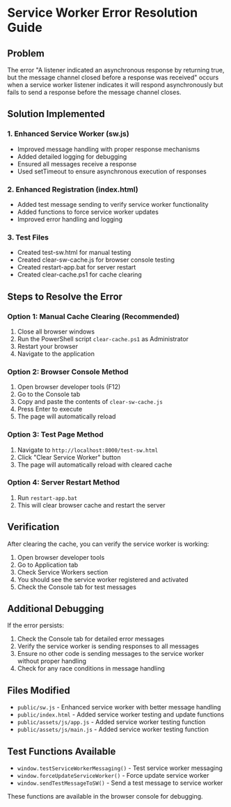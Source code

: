# Service Worker Error Resolution Guide

## Problem
The error "A listener indicated an asynchronous response by returning true, but the message channel closed before a response was received" occurs when a service worker listener indicates it will respond asynchronously but fails to send a response before the message channel closes.

## Solution Implemented

### 1. Enhanced Service Worker (sw.js)
- Improved message handling with proper response mechanisms
- Added detailed logging for debugging
- Ensured all messages receive a response
- Used setTimeout to ensure asynchronous execution of responses

### 2. Enhanced Registration (index.html)
- Added test message sending to verify service worker functionality
- Added functions to force service worker updates
- Improved error handling and logging

### 3. Test Files
- Created test-sw.html for manual testing
- Created clear-sw-cache.js for browser console testing
- Created restart-app.bat for server restart
- Created clear-cache.ps1 for cache clearing

## Steps to Resolve the Error

### Option 1: Manual Cache Clearing (Recommended)
1. Close all browser windows
2. Run the PowerShell script `clear-cache.ps1` as Administrator
3. Restart your browser
4. Navigate to the application

### Option 2: Browser Console Method
1. Open browser developer tools (F12)
2. Go to the Console tab
3. Copy and paste the contents of `clear-sw-cache.js`
4. Press Enter to execute
5. The page will automatically reload

### Option 3: Test Page Method
1. Navigate to `http://localhost:8000/test-sw.html`
2. Click "Clear Service Worker" button
3. The page will automatically reload with cleared cache

### Option 4: Server Restart Method
1. Run `restart-app.bat`
2. This will clear browser cache and restart the server

## Verification

After clearing the cache, you can verify the service worker is working:

1. Open browser developer tools
2. Go to Application tab
3. Check Service Workers section
4. You should see the service worker registered and activated
5. Check the Console tab for test messages

## Additional Debugging

If the error persists:

1. Check the Console tab for detailed error messages
2. Verify the service worker is sending responses to all messages
3. Ensure no other code is sending messages to the service worker without proper handling
4. Check for any race conditions in message handling

## Files Modified

- `public/sw.js` - Enhanced service worker with better message handling
- `public/index.html` - Added service worker testing and update functions
- `public/assets/js/app.js` - Added service worker testing function
- `public/assets/js/main.js` - Added service worker testing function

## Test Functions Available

- `window.testServiceWorkerMessaging()` - Test service worker messaging
- `window.forceUpdateServiceWorker()` - Force update service worker
- `window.sendTestMessageToSW()` - Send a test message to service worker

These functions are available in the browser console for debugging.
